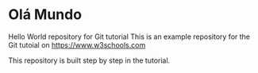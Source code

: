 # Olá Mundo
Hello World repository for Git tutorial
This is an example repository for the Git tutoial on https://www.w3schools.com

This repository is built step by step in the tutorial.
